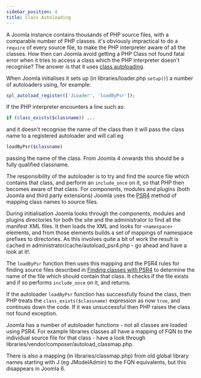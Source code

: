 ```yaml
---
sidebar_position: 4
title: Class Autoloading
---
```

A Joomla instance contains thousands of PHP source files, with a comparable number of PHP classes. it's obviously impractical to do a `require` of every source file, to make the PHP interpreter aware of all the classes. How then can Joomla avoid getting a PHP Class not found fatal error when it tries to access a class which the PHP interpreter doesn't recognise? The answer is that it uses [class autoloading](https://www.php.net/manual/en/language.oop5.autoload.php).

When Joomla initialises it sets up (in libraries/loader.php `setup()`) a number of autoloaders using, for example:
```php
spl_autoload_register(['JLoader', 'loadByPsr']);
```

If the PHP interpreter encounters a line such as:
```php
if (class_exists($classname)) ...
``` 
and it doesn't recognise the name of the class then it will pass the class name to a registered autoloader and will call eg
```php
loadByPsr($classname)
```
passing the name of the class. From Joomla 4 onwards this should be a fully qualified classname.

The responsibility of the autoloader is to try and find the source file which contains that class, and perform an `include_once` on it, so that PHP then becomes aware of that class. For components, modules and plugins (both Joomla and third party extensions) Joomla uses the [PSR4](https://www.php-fig.org/psr/psr-4/) method of mapping class names to source files.

During initialisation Joomla looks through the components, modules and plugins directories for both the site and the administrator to find all the manifest XML files. It then loads the XML and looks for `<namespace>` elements, and from those elements builds a set of mappings of namespace prefixes to directories. As this involves quite a bit of work the result is cached in administrator/cache/autoload_psr4.php - go ahead and have a look at it!.

The `loadByPsr` function then uses this mapping and the PSR4 rules for finding source files described in [Finding classes with PSR4](./finding-classes-with-psr4.md) to determine the name of the file which should contain that class. It checks if the file exists and if so performs `include_once` on it, and returns. 

If the autoloader `loadByPsr` function has successfully found the class, then PHP treats the `class_exists($classname)` expression as now `true`, and continues down the code. If it was unsuccessful then PHP raises the class not found exception.

Joomla has a number of autoloader functions - not all classes are loaded using PSR4. For example libraries classes all have a mapping of FQN to the individual source file for that class - have a look through libraries/vendor/composer/autoload_classmap.php.

There is also a mapping (in libraries/classmap.php) from old global library names starting with J (eg JModelAdmin) to the FQN equivalents, but this disappears in Joomla 6.